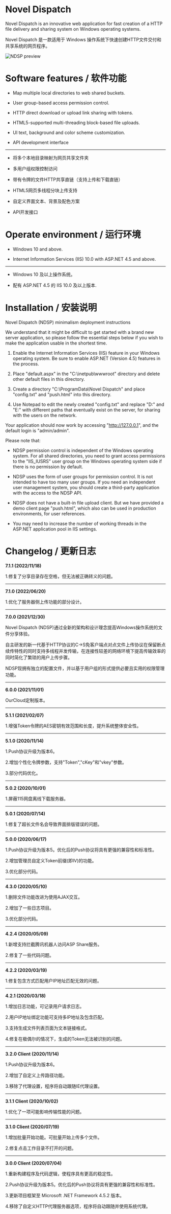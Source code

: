# Novel Dispatch

Novel Dispatch is an innovative web application for fast creation of a HTTP file delivery and sharing system on Windows operating systems.

Novel Dispatch 是一款适用于 Windows 操作系统下快速创建HTTP文件交付和共享系统的网页程序。

![NDSP preview](https://thumbs2.imgbox.com/6c/47/tVkQACQj_t.png)


# Software features / 软件功能

- Map multiple local directories to web shared buckets.

- User group-based access permission control.

- HTTP direct download or upload link sharing with tokens.

- HTML5-supported multi-threading block-based file uploads.

- UI text, background and color scheme customization.

- API development interface

---

- 将多个本地目录映射为网页共享文件夹

- 多用户组权限控制访问

- 带有令牌的文件HTTP共享直链（支持上传和下载直链）

- HTML5网页多线程分块上传支持

- 自定义界面文本、背景及配色方案

- API开发接口


# Operate environment / 运行环境

- Windows 10 and above.

- Internet Information Services (IIS) 10.0 with ASP.NET 4.5 and above.

---

- Windows 10 及以上操作系统。

- 配有 ASP.NET 4.5 的 IIS 10.0 及以上版本.


# Installation / 安装说明

Novel Dispatch (NDSP) minimalism deployment instructions

We understand that it might be difficult to get started with a brand new server application, so please follow the essential steps below if you wish to make the application usable in the shortest time.

1. Enable the Internet Information Services (IIS) feature in your Windows operating system. Be sure to enable ASP.NET (Version 4.5) features in the process.

2. Place "default.aspx" in the "C:\inetpub\wwwroot" directory and delete other default files in this directory.

3. Create a directory "C:\ProgramData\Novel Dispatch" and place "config.txt" and "push.html" into this directory.

4. Use Notepad to edit the newly created "config.txt" and replace "D:\" and "E:\" with different paths that eventually exist on the server, for sharing with the users on the network.

Your application should now work by accessing "http://127.0.0.1", and the default login is "admin/admin".

Please note that:

- NDSP permission control is independent of the Windows operating system. For all shared directories, you need to grant access permissions to the "IIS_IUSRS" user group on the Windows operating system side if there is no permission by default.

- NDSP uses the form of user groups for permission control. It is not intended to have too many user groups. If you need an independent user management system, you should create a third-party application with the access to the NDSP API.

- NDSP does not have a built-in file upload client. But we have provided a demo client page "push.html", which also can be used in production environments, for user references.

- You may need to increase the number of working threads in the ASP.NET application pool in IIS settings.


# Changelog / 更新日志

**7.1.1 (2022/11/18)**

1.修复了分享目录存在空格，但无法被正确转义的问题。

---

**7.1.0 (2022/06/20)**

1.优化了服务器侧上传功能的部分设计。

---

**7.0.0 (2021/12/30)**

Novel Dispatch (NDSP)通过全新的架构和设计理念提高Windows操作系统的文件分享体验。

自主研发的新一代基于HTTP协议的C->S免客户端点对点文件上传协议在保留断点续传特性的同时支持多线程并发传输，在连接性较差的网络环境下提高传输效率的同时简化了繁琐的用户上传步骤。

NDSP现拥有独立的配置文件，并以基于用户组的形式提供必要且实用的权限管理功能。

---

**6.0.0 (2021/11/01)**

OurCloud定制版本。

---

**5.1.1 (2021/02/07)**

1.增强Token令牌的AES密钥有效范围和长度，提升系统整体安全性。

---

**5.1.0 (2020/11/14)**

1.Push协议升级为版本6。

2.增加个性化令牌参数，支持"Token","cKey"和"vkey"参数。

3.部分代码优化。

---

**5.0.2 (2020/10/01)**

1.屏蔽115网盘离线下载服务器。

---

**5.0.1 (2020/07/14)**

1.修复了超长文件名会导致界面排版错误的问题。

---

**5.0.0 (2020/06/17)**

1.Push协议升级为版本5。优化后的Push协议将具有更强的兼容性和标准性。

2.增加管理员自定义Token前缀(即IV)的功能。

3.优化部分代码。

---

**4.3.0 (2020/05/10)**

1.删除文件功能改进为使用AJAX交互。

2.增加了一些日志项目。

3.优化部分代码。

---

**4.2.4 (2020/05/09)**

1.新增支持拦截腾讯机器人访问ASP Share服务。

2.修复了一些代码问题。

---

**4.2.2 (2020/03/19)**

1.修复包含方式匹配用户IP地址匹配无效的问题。

---

**4.2.1 (2020/03/18)**

1.增加日志功能，可记录用户请求日志。

2.用户IP地址绑定功能可支持多IP地址及包含匹配。

3.支持生成文件列表页面为文本链接格式。

4.修复在极偶尔的情况下，生成的Token无法被识别的问题。

---

**3.2.0 Client (2020/11/14)**

1.Push协议升级为版本6。

2.增加了自定义上传路径功能。

3.移除了代理设置，程序将自动跟随IE代理设置。

---

**3.1.1 Client (2020/10/02)**

1.优化了一项可能影响传输性能的问题。

---

**3.1.0 Client (2020/07/19)**

1.增加批量开始功能。可批量开始上传多个文件。

2.修复点击工作目录不打开的问题。

---

**3.0.0 Client (2020/07/04)**

1.重新构建程序及代码逻辑，使程序具有更高的稳定性。

2.Push协议升级为版本5。优化后的Push协议将具有更强的兼容性和标准性。

3.更新项目框架至 Microsoft .NET Framework 4.5.2 版本。

4.移除了自定义HTTP代理服务器选项，程序将自动跟随并使用系统代理。
